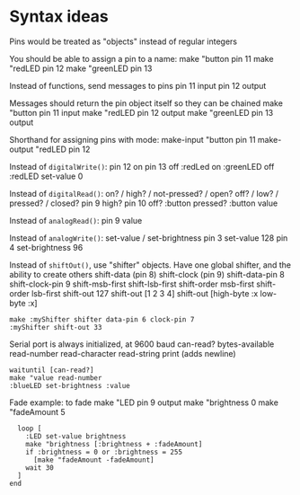 Syntax ideas
============

Pins would be treated as "objects" instead of regular integers

You should be able to assign a pin to a name:
    make "button pin 11
    make "redLED pin 12
    make "greenLED pin 13

Instead of functions, send messages to pins
    pin 11 input
    pin 12 output

Messages should return the pin object itself so they can be chained
    make "button pin 11 input
    make "redLED pin 12 output
    make "greenLED pin 13 output

Shorthand for assigning pins with mode:
    make-input "button pin 11
    make-output "redLED pin 12

Instead of `digitalWrite()`:
    pin 12 on
    pin 13 off
    :redLed on
    :greenLED off
    :redLED set-value 0

Instead of `digitalRead()`:
    on? / high? / not-pressed? / open?
    off? / low? / pressed? / closed?
    pin 9 high?
    pin 10 off?
    :button pressed?
    :button value

Instead of `analogRead()`:
    pin 9 value

Instead of `analogWrite()`:
    set-value / set-brightness
    pin 3 set-value 128
    pin 4 set-brightness 96

Instead of `shiftOut()`, use "shifter" objects. Have one global shifter, and the
ability to create others
    shift-data (pin 8)
    shift-clock (pin 9)
    shift-data-pin 8
    shift-clock-pin 9
    shift-msb-first
    shift-lsb-first
    shift-order msb-first
    shift-order lsb-first
    shift-out 127
    shift-out [1 2 3 4]
    shift-out [high-byte :x low-byte :x]

    make :myShifter shifter data-pin 6 clock-pin 7
    :myShifter shift-out 33

Serial port is always initialized, at 9600 baud
    can-read?
    bytes-available
    read-number
    read-character
    read-string
    print (adds newline)

    waituntil [can-read?]
    make "value read-number
    :blueLED set-brightness :value

Fade example:
    to fade
      make "LED pin 9 output
      make "brightness 0
      make "fadeAmount 5

      loop [
        :LED set-value brightness
        make "brightness [:brightness + :fadeAmount]
        if :brightness = 0 or :brightness = 255
          [make "fadeAmount -fadeAmount]
        wait 30
      ]
    end

